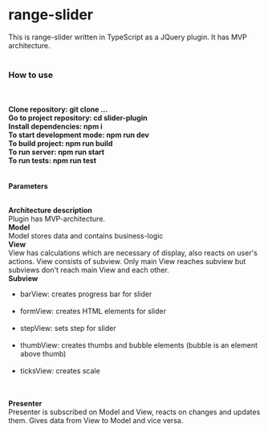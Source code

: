 # range-slider
This is range-slider written in TypeScript as a JQuery plugin. It has MVP architecture.
<br>
<br>
<h3>How to use</h3>
<br>
<br>
<b>Clone repository: git clone ...</b>
<br>
<b>Go to project repository: cd slider-plugin</b>
<br>
<b>Install dependencies: npm i</b>
<br>
<b>To start development mode: npm run dev</b>
<br>
<b>To build project: npm run build</b>
<br>
<b>To run server: npm run start</b>
<br>
<b>To run tests: npm run test</b>
<br>
<br>
<br>
<b>Parameters</b>
<br>
<br>

<b>Architecture description</b>
<br>
Plugin has MVP-architecture.
<br>
<b>Model</b>
<br>
Model stores data and contains business-logic
<br>
<b>View</b>
<br>
View has calculations which are necessary of display, also reacts on user's actions. View consists of subview. Only main View reaches subview but subviews don't reach main View and each other.
<br>
<b>Subview</b>
<br>
<ul>
  <li>barView: creates progress bar for slider</li>
  <br>
  <li>formView: creates HTML elements for slider</li>
  <br>
  <li>stepView: sets step for slider</li>
  <br>
  <li>thumbView: creates thumbs and bubble elements (bubble is an element above thumb)</li>
  <br>
  <li>ticksView: creates scale</li>
  <br>
</ul>
<br>
<b>Presenter</b>
<br>
Presenter is subscribed on Model and View, reacts on changes and updates them. Gives data from View to Model and vice versa.
